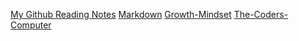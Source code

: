 [My Github Reading Notes](https://large-hadron-collider901.github.io/Reading-Notes/)
[Markdown](https://large-hadron-collider901.github.io/Reading-Notes/Markdown)
[Growth-Mindset](https://large-hadron-collider901.github.io/Reading-Notes/GrowthMindset)
[The-Coders-Computer](https://large-hadron-collider901.github.io/Reading-Notes/TheCodersComputer) 